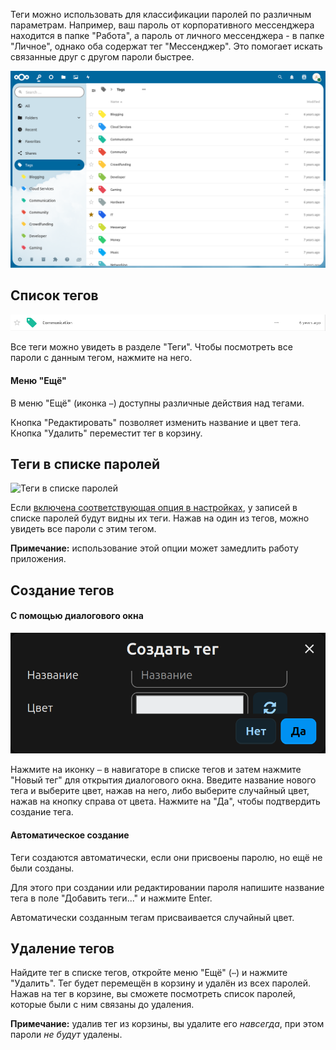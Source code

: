 Теги можно использовать для классификации паролей по различным параметрам.
Например, ваш пароль от корпоративного мессенджера находится в папке "Работа", а пароль от личного мессенджера - в папке "Личное", однако оба содержат тег "Мессенджер".
Это помогает искать связанные друг с другом пароли быстрее.

![Раздел "Теги"](_files/tag-section.png)

## Список тегов
![Пример тега в списке](_files/tag-single.png)

Все теги можно увидеть в разделе "Теги".
Чтобы посмотреть все пароли с данным тегом, нажмите на него.

#### Меню "Ещё"
В меню "Ещё" (иконка `⋯`) доступны различные действия над тегами.

Кнопка "Редактировать" позволяет изменить название и цвет тега.
Кнопка "Удалить" переместит тег в корзину.

## Теги в списке паролей
![Теги в списке паролей](_files/tags-hover.gif)

Если [включена соответствующая опция в настройках](./Settings#показывать-теги-в-списке-паролей), у записей в списке паролей будут видны их теги.
Нажав на один из тегов, можно увидеть все пароли с этим тегом.

**Примечание:** использование этой опции может замедлить работу приложения.

## Создание тегов
#### С помощью диалогового окна
![Диалоговое окно создания тега](_files/tag-create.png)

Нажмите на иконку `⋯` в навигаторе в списке тегов и затем нажмите "Новый тег" для открытия диалогового окна.
Введите название нового тега и выберите цвет, нажав на него, либо выберите случайный цвет, нажав на кнопку справа от цвета.
Нажмите на "Да", чтобы подтвердить создание тега.

#### Автоматическое создание
Теги создаются автоматически, если они присвоены паролю, но ещё не были созданы.

Для этого при создании или редактировании пароля напишите название тега в поле "Добавить теги..." и нажмите Enter.

Автоматически созданным тегам присваивается случайный цвет.

## Удаление тегов
Найдите тег в списке тегов, откройте меню "Ещё" (`⋯`) и нажмите "Удалить".
Тег будет перемещён в корзину и удалён из всех паролей.
Нажав на тег в корзине, вы сможете посмотреть список паролей, которые были с ним связаны до удаления.

**Примечание:** удалив тег из корзины, вы удалите его *навсегда*, при этом пароли *не будут* удалены.
